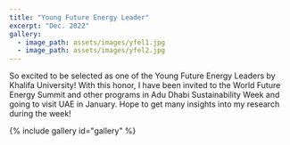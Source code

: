 ```yaml
---
title: "Young Future Energy Leader"
excerpt: "Dec. 2022"
gallery:
  - image_path: assets/images/yfel1.jpg
  - image_path: assets/images/yfel2.jpg
---
```


So excited to be selected as one of the Young Future Energy Leaders by Khalifa University! With this honor, I have been invited to the World Future Energy Summit and other programs in Adu Dhabi Sustainability Week and going to visit UAE in January. Hope to get many insights into my research during the week!

{% include gallery id="gallery"  %}
